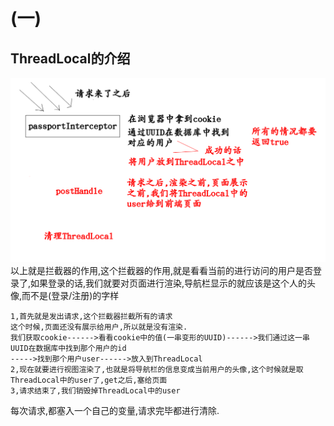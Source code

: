 # (一)
## ThreadLocal的介绍
![](_v_images/20190607184653375_1865542507.png)
以上就是拦截器的作用,这个拦截器的作用,就是看看当前的进行访问的用户是否登录了,如果登录的话,我们就要对页面进行渲染,导航栏显示的就应该是这个人的头像,而不是(登录/注册)的字样
```
1,首先就是发出请求,这个拦截器拦截所有的请求
这个时候,页面还没有展示给用户,所以就是没有渲染.
我们获取cookie------>看看cookie中的值(一串变形的UUID)------>我们通过这一串UUID在数据库中找到那个用户的id
----->找到那个用户user------>放入到ThreadLocal
2,现在就要进行视图渲染了,也就是将导航栏的信息变成当前用户的头像,这个时候就是取ThreadLocal中的user了,get之后,塞给页面
3,请求结束了,我们销毁掉ThreadLocal中的user
```
每次请求,都塞入一个自己的变量,请求完毕都进行清除.